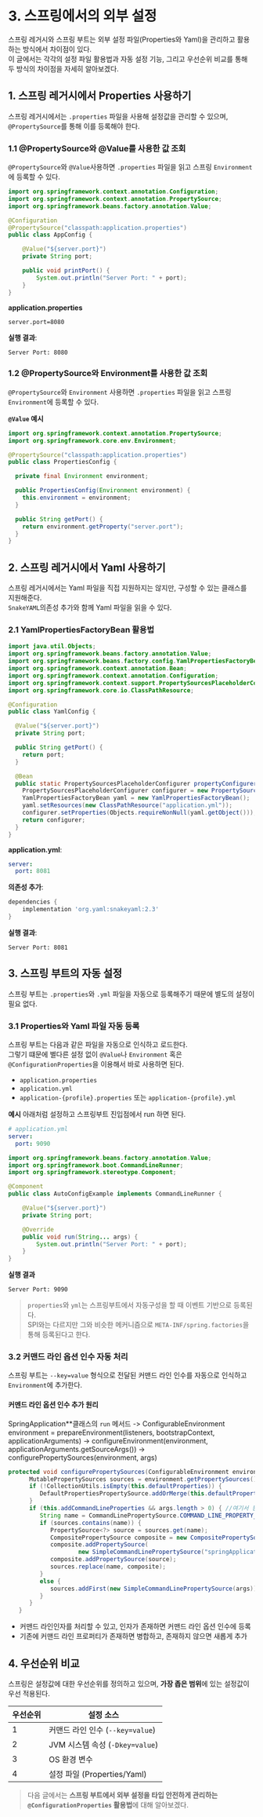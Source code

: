 # 3. 스프링에서의 외부 설정

스프링 레거시와 스프링 부트는 외부 설정 파일(Properties와 Yaml)을 관리하고 활용하는 방식에서 차이점이 있다.  
이 글에서는 각각의 설정 파일 활용법과 자동 설정 기능, 그리고 우선순위 비교를 통해 두 방식의 차이점을 자세히 알아보겠다.

## 1. 스프링 레거시에서 Properties 사용하기

스프링 레거시에서는 `.properties` 파일을 사용해 설정값을 관리할 수 있으며, `@PropertySource`를 통해 이를 등록해야 한다.

### 1.1 @PropertySource와 @Value를 사용한 값 조회
`@PropertySource`와 `@Value`사용하면 `.properties` 파일을 읽고 스프링 `Environment`에 등록할 수 있다.

```java
import org.springframework.context.annotation.Configuration;
import org.springframework.context.annotation.PropertySource;
import org.springframework.beans.factory.annotation.Value;

@Configuration
@PropertySource("classpath:application.properties")
public class AppConfig {

    @Value("${server.port}")
    private String port;

    public void printPort() {
        System.out.println("Server Port: " + port);
    }
}
```
**application.properties**
```properties
server.port=8080
```

**실행 결과**:
```
Server Port: 8080
```

### 1.2 @PropertySource와 Environment를 사용한 값 조회
`@PropertySource`와 `Environment` 사용하면 `.properties` 파일을 읽고 스프링 `Environment`에 등록할 수 있다.

**`@Value` 예시**
```java
import org.springframework.context.annotation.PropertySource;
import org.springframework.core.env.Environment;

@PropertySource("classpath:application.properties")
public class PropertiesConfig {

  private final Environment environment;

  public PropertiesConfig(Environment environment) {
    this.environment = environment;
  }

  public String getPort() {
    return environment.getProperty("server.port");
  }
}
```

## 2. 스프링 레거시에서 Yaml 사용하기
스프링 레거시에서는 Yaml 파일을 직접 지원하지는 않지만, 구성할 수 있는 클래스를 지원해준다.  
`SnakeYAML`의존성 추가와 함께 Yaml 파일을 읽을 수 있다.

### 2.1 YamlPropertiesFactoryBean 활용법
```java
import java.util.Objects;
import org.springframework.beans.factory.annotation.Value;
import org.springframework.beans.factory.config.YamlPropertiesFactoryBean;
import org.springframework.context.annotation.Bean;
import org.springframework.context.annotation.Configuration;
import org.springframework.context.support.PropertySourcesPlaceholderConfigurer;
import org.springframework.core.io.ClassPathResource;

@Configuration
public class YamlConfig {

  @Value("${server.port}")
  private String port;

  public String getPort() {
    return port;
  }

  @Bean
  public static PropertySourcesPlaceholderConfigurer propertyConfigurer() {
    PropertySourcesPlaceholderConfigurer configurer = new PropertySourcesPlaceholderConfigurer();
    YamlPropertiesFactoryBean yaml = new YamlPropertiesFactoryBean();
    yaml.setResources(new ClassPathResource("application.yml"));
    configurer.setProperties(Objects.requireNonNull(yaml.getObject()));
    return configurer;
  }
}
```
**application.yml**:
```yaml
server:
  port: 8081
```
**의존성 추가**:
```groovy
dependencies {
    implementation 'org.yaml:snakeyaml:2.3'
}
```
**실행 결과**:
```
Server Port: 8081
```

## 3. 스프링 부트의 자동 설정
스프링 부트는 `.properties`와 `.yml` 파일을 자동으로 등록해주기 때문에 별도의 설정이 필요 없다.

### 3.1 Properties와 Yaml 파일 자동 등록

스프링 부트는 다음과 같은 파일을 자동으로 인식하고 로드한다.  
그렇기 떄문에 별다른 설정 없이 `@Value`나 `Environment` 혹은 `@ConfigurationProperties`을 이용해서 바로 사용하면 된다.
- `application.properties`
- `application.yml`
- `application-{profile}.properties` 또는 `application-{profile}.yml`

**예시**
아래처럼 설정하고 스프링부트 진입점에서 run 하면 된다.
```yaml
# application.yml
server:
  port: 9090
```
```java
import org.springframework.beans.factory.annotation.Value;
import org.springframework.boot.CommandLineRunner;
import org.springframework.stereotype.Component;

@Component
public class AutoConfigExample implements CommandLineRunner {

    @Value("${server.port}")
    private String port;

    @Override
    public void run(String... args) {
        System.out.println("Server Port: " + port);
    }
}
```
**실행 결과**
```
Server Port: 9090
```
 
> `properties`와 `yml`는 스프링부트에서 자동구성을 할 때 이벤트 기반으로 등록된다.  
> SPI와는 다르지만 그와 비슷한 메커니즘으로 `META-INF/spring.factories`을 통해 등록된다고 한다.


### 3.2 커맨드 라인 옵션 인수 자동 처리
스프링 부트는 `--key=value` 형식으로 전달된 커맨드 라인 인수를 자동으로 인식하고 `Environment`에 추가한다.

#### 커멘드 라인 옵션 인수 추가 원리

SpringApplication**클래스의 `run` 메서드 
-> ConfigurableEnvironment environment = prepareEnvironment(listeners, bootstrapContext, applicationArguments)
-> configureEnvironment(environment, applicationArguments.getSourceArgs())
-> configurePropertySources(environment, args)

```java
protected void configurePropertySources(ConfigurableEnvironment environment, String[] args) {
      MutablePropertySources sources = environment.getPropertySources();
      if (!CollectionUtils.isEmpty(this.defaultProperties)) {
         DefaultPropertiesPropertySource.addOrMerge(this.defaultProperties, sources);
      }
      if (this.addCommandLineProperties && args.length > 0) { //여기서 등록한다.
         String name = CommandLinePropertySource.COMMAND_LINE_PROPERTY_SOURCE_NAME;
         if (sources.contains(name)) {
            PropertySource<?> source = sources.get(name);
            CompositePropertySource composite = new CompositePropertySource(name);
            composite.addPropertySource(
                    new SimpleCommandLinePropertySource("springApplicationCommandLineArgs", args));
            composite.addPropertySource(source);
            sources.replace(name, composite);
         }
         else {
            sources.addFirst(new SimpleCommandLinePropertySource(args));
         }
      }
   }
```
- 커맨드 라인인자를 처리할 수 있고, 인자가 존재하면 커맨드 라인 옵션 인수에 등록
- 기존에 커맨드 라인 프로퍼티가 존재하면 병합하고, 존재하지 않으면 새롭게 추가

## 4. 우선순위 비교
스프링은 설정값에 대한 우선순위를 정의하고 있으며, **가장 좁은 범위**에 있는 설정값이 우선 적용된다.

| **우선순위**          | **설정 소스**                   |
|--------------------|--------------------------------|
| 1                  | 커맨드 라인 인수 (`--key=value`)  |
| 2                  | JVM 시스템 속성 (`-Dkey=value`)     |
| 3                  | OS 환경 변수                    |
| 4                  | 설정 파일 (Properties/Yaml)       |


> 다음 글에서는 **스프링 부트에서 외부 설정을 타입 안전하게 관리하는 `@ConfigurationProperties` 활용법**에 대해 알아보겠다.
